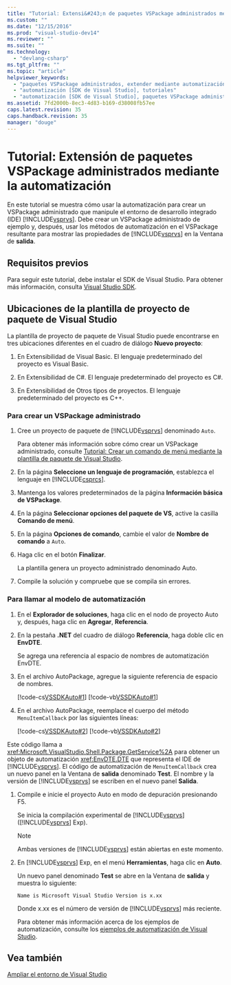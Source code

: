 ```yaml
---
title: "Tutorial: Extensi&#243;n de paquetes VSPackage administrados mediante la automatizaci&#243;n | Microsoft Docs"
ms.custom: ""
ms.date: "12/15/2016"
ms.prod: "visual-studio-dev14"
ms.reviewer: ""
ms.suite: ""
ms.technology: 
  - "devlang-csharp"
ms.tgt_pltfrm: ""
ms.topic: "article"
helpviewer_keywords: 
  - "paquetes VSPackage administrados, extender mediante automatización"
  - "automatización [SDK de Visual Studio], tutoriales"
  - "automatización [SDK de Visual Studio], paquetes VSPackage administrados"
ms.assetid: 7fd2000b-8ec3-4d83-b169-d38008fb57ee
caps.latest.revision: 35
caps.handback.revision: 35
manager: "douge"
---
```

# Tutorial: Extensi&#243;n de paquetes VSPackage administrados mediante la automatizaci&#243;n
En este tutorial se muestra cómo usar la automatización para crear un VSPackage administrado que manipule el entorno de desarrollo integrado \(IDE\) [!INCLUDE[vsprvs](../code-quality/includes/vsprvs_md.md)]. Debe crear un VSPackage administrado de ejemplo y, después, usar los métodos de automatización en el VSPackage resultante para mostrar las propiedades de [!INCLUDE[vsprvs](../code-quality/includes/vsprvs_md.md)] en la Ventana de **salida**.  
  
## Requisitos previos  
 Para seguir este tutorial, debe instalar el SDK de Visual Studio. Para obtener más información, consulta [Visual Studio SDK](../extensibility/visual-studio-sdk.md).  
  
## Ubicaciones de la plantilla de proyecto de paquete de Visual Studio  
 La plantilla de proyecto de paquete de Visual Studio puede encontrarse en tres ubicaciones diferentes en el cuadro de diálogo **Nuevo proyecto**:  
  
1.  En Extensibilidad de Visual Basic. El lenguaje predeterminado del proyecto es Visual Basic.  
  
2.  En Extensibilidad de C\#. El lenguaje predeterminado del proyecto es C\#.  
  
3.  En Extensibilidad de Otros tipos de proyectos. El lenguaje predeterminado del proyecto es C\+\+.  
  
### Para crear un VSPackage administrado  
  
1.  Cree un proyecto de paquete de [!INCLUDE[vsprvs](../code-quality/includes/vsprvs_md.md)] denominado `Auto`.  
  
     Para obtener más información sobre cómo crear un VSPackage administrado, consulte [Tutorial: Crear un comando de menú mediante la plantilla de paquete de Visual Studio](../Topic/Walkthrough:%20Creating%20a%20Menu%20Command%20By%20Using%20the%20Visual%20Studio%20Package%20Template.md).  
  
2.  En la página **Seleccione un lenguaje de programación**, establezca el lenguaje en [!INCLUDE[csprcs](../data-tools/includes/csprcs_md.md)].  
  
3.  Mantenga los valores predeterminados de la página **Información básica de VSPackage**.  
  
4.  En la página **Seleccionar opciones del paquete de VS**, active la casilla **Comando de menú**.  
  
5.  En la página **Opciones de comando**, cambie el valor de **Nombre de comando** a `Auto`.  
  
6.  Haga clic en el botón **Finalizar**.  
  
     La plantilla genera un proyecto administrado denominado Auto.  
  
7.  Compile la solución y compruebe que se compila sin errores.  
  
### Para llamar al modelo de automatización  
  
1.  En el **Explorador de soluciones**, haga clic en el nodo de proyecto Auto y, después, haga clic en **Agregar**, **Referencia**.  
  
2.  En la pestaña **.NET** del cuadro de diálogo **Referencia**, haga doble clic en **EnvDTE**.  
  
     Se agrega una referencia al espacio de nombres de automatización EnvDTE.  
  
3.  En el archivo AutoPackage, agregue la siguiente referencia de espacio de nombres.  
  
     [!code-cs[VSSDKAuto#1](../misc/codesnippet/CSharp/walkthrough-extending-managed-vspackages-by-using-automation_1.cs)]
     [!code-vb[VSSDKAuto#1](../misc/codesnippet/VisualBasic/walkthrough-extending-managed-vspackages-by-using-automation_1.vb)]  
  
4.  En el archivo AutoPackage, reemplace el cuerpo del método `MenuItemCallback` por las siguientes líneas:  
  
     [!code-cs[VSSDKAuto#2](../misc/codesnippet/CSharp/walkthrough-extending-managed-vspackages-by-using-automation_2.cs)]
     [!code-vb[VSSDKAuto#2](../misc/codesnippet/VisualBasic/walkthrough-extending-managed-vspackages-by-using-automation_2.vb)]  
  
 Este código llama a <xref:Microsoft.VisualStudio.Shell.Package.GetService%2A> para obtener un objeto de automatización <xref:EnvDTE.DTE> que representa el IDE de [!INCLUDE[vsprvs](../code-quality/includes/vsprvs_md.md)]. El código de automatización de `MenuItemCallback` crea un nuevo panel en la Ventana de **salida** denominado **Test**. El nombre y la versión de [!INCLUDE[vsprvs](../code-quality/includes/vsprvs_md.md)] se escriben en el nuevo panel **Salida**.  
  
1.  Compile e inicie el proyecto Auto en modo de depuración presionando F5.  
  
     Se inicia la compilación experimental de [!INCLUDE[vsprvs](../code-quality/includes/vsprvs_md.md)] \([!INCLUDE[vsprvs](../code-quality/includes/vsprvs_md.md)] Exp\).  
  
    > [!NOTE]
    >  Ambas versiones de [!INCLUDE[vsprvs](../code-quality/includes/vsprvs_md.md)] están abiertas en este momento.  
  
2.  En [!INCLUDE[vsprvs](../code-quality/includes/vsprvs_md.md)] Exp, en el menú **Herramientas**, haga clic en **Auto**.  
  
     Un nuevo panel denominado **Test** se abre en la Ventana de **salida** y muestra lo siguiente:  
  
    ```  
    Name is Microsoft Visual Studio Version is x.xx  
    ```  
  
     Donde x.xx es el número de versión de [!INCLUDE[vsprvs](../code-quality/includes/vsprvs_md.md)] más reciente.  
  
     Para obtener más información acerca de los ejemplos de automatización, consulte los [ejemplos de automatización de Visual Studio](http://www.microsoft.com/downloads/details.aspx?familyid=3ff9c915-30e5-430e-95b3-621dccd25150&displaylang=en).  
  
## Vea también  
 [Ampliar el entorno de Visual Studio](../Topic/Extending%20the%20Visual%20Studio%20Environment.md)